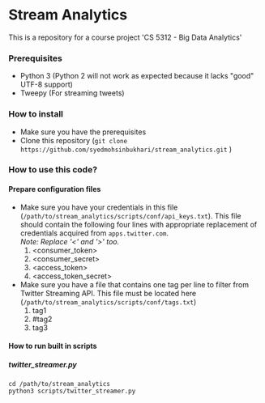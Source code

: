 # Stream Analytics
This is a repository for a course project 'CS 5312 - Big Data Analytics'

### Prerequisites
- Python 3 (Python 2 will not work as expected because it lacks "good" UTF-8 support)
- Tweepy (For streaming tweets)

### How to install
- Make sure you have the prerequisites
- Clone this repository (`git clone https://github.com/syedmohsinbukhari/stream_analytics.git` )

### How to use this code?
#### Prepare configuration files
- Make sure you have your credentials in this file (`/path/to/stream_analytics/scripts/conf/api_keys.txt`). This file should contain the following four lines with appropriate replacement of credentials acquired from `apps.twitter.com`.<br/>*Note: Replace '<' and '>' too.*
    1. \<consumer_token\>
    2. \<consumer_secret\>
    3. \<access_token\>
    4. \<access_token_secret\>
- Make sure you have a file that contains one tag per line to filter from Twitter Streaming API. This file must be located here (`/path/to/stream_analytics/scripts/conf/tags.txt`)
    1. tag1
    2. \#tag2
    3. tag3

#### How to run built in scripts
##### twitter_streamer.py

```shell
cd /path/to/stream_analytics
python3 scripts/twitter_streamer.py
```
